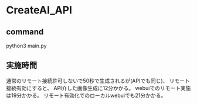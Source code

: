 # CreateAI_API

## command

python3 main.py

## 実施時間

通常のリモート接続許可しないで50秒で生成されるが(APIでも同じ)、
リモート接続有効にすると、
API介した画像生成に12分かかる。
webuiでのリモート実施は19分かかる。
リモート有効化でのローカルwebuiでも21分かかる。